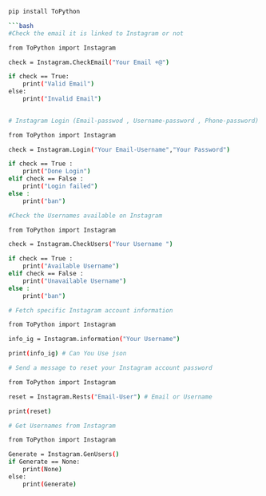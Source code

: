

```bash
pip install ToPython

```bash
#Check the email it is linked to Instagram or not 

from ToPython import Instagram

check = Instagram.CheckEmail("Your Email +@")

if check == True:
    print("Valid Email")
else:
    print("Invalid Email")
    

# Instagram Login (Email-passwod , Username-password , Phone-password)

from ToPython import Instagram

check = Instagram.Login("Your Email-Username","Your Password")

if check == True :
    print("Done Login")
elif check == False :
    print("Login failed")
else :
    print("ban")        

#Check the Usernames available on Instagram 

from ToPython import Instagram

check = Instagram.CheckUsers("Your Username ")

if check == True :
    print("Available Username")
elif check == False :
    print("Unavailable Username")
else :
    print("ban") 

# Fetch specific Instagram account information 

from ToPython import Instagram

info_ig = Instagram.information("Your Username")

print(info_ig) # Can You Use json

# Send a message to reset your Instagram account password 

from ToPython import Instagram

reset = Instagram.Rests("Email-User") # Email or Username

print(reset) 

# Get Usernames from Instagram 

from ToPython import Instagram

Generate = Instagram.GenUsers()
if Generate == None:
    print(None)
else:
    print(Generate)